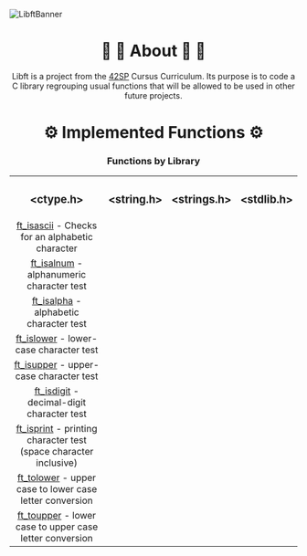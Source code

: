 ![LibftBanner](https://user-images.githubusercontent.com/35619327/134813367-ca46af20-5f3e-4a3f-b3a5-efc47b5d5df1.png)

<h1 align="center"> 🔹 🔷 About 🔷 🔹</h1>

<p align="center"> Libft is a project from the <a href="https://www.42sp.org.br">42SP</a> Cursus Curriculum. Its purpose is to code a C library regrouping usual functions that will be allowed to be used in other future projects. </p>


<h1 align="center"> ⚙️ Implemented Functions ⚙️ </h1>
<h3 align="center"> Functions by Library </h3>
<table border="0" align="center">
  <tr>
    <td><h3 align="center"> &lt;ctype.h&gt; </h3></td>
    <td><h3 align="center"> &lt;string.h&gt; </h3></td>
    <td><h3 align="center"> &lt;strings.h&gt; </h3></td>
    <td><h3 align="center"> &lt;stdlib.h&gt; </h3></td>
  </tr>
  <tr>
    <td align="center"><a href="https://github.com/Firemanarg/Libft/blob/main/ft_isascii.c">ft_isascii</a> - Checks for an alphabetic character</td>
  </tr>
  <tr>
    <td align="center"><a href="https://github.com/Firemanarg/Libft/blob/main/ft_isalnum.c">ft_isalnum</a> - alphanumeric character test</td>
  </tr>
  <tr>
    <td align="center"><a href="https://github.com/Firemanarg/Libft/blob/main/ft_isalpha.c">ft_isalpha</a> - alphabetic character test</td>
  </tr>
  <tr>
    <td align="center"><a href="https://github.com/Firemanarg/Libft/blob/main/ft_islower.c">ft_islower</a> - lower-case character test</td>
  </tr>
  <tr>
    <td align="center"><a href="https://github.com/Firemanarg/Libft/blob/main/ft_isupper.c">ft_isupper</a> - upper-case character test</td>
  </tr>
  <tr>
    <td align="center"><a href="https://github.com/Firemanarg/Libft/blob/main/ft_isdigit.c">ft_isdigit</a> - decimal-digit character test</td>
  </tr>
  <tr>
    <td align="center"><a href="https://github.com/Firemanarg/Libft/blob/main/ft_isprint.c">ft_isprint</a> - printing character test (space character inclusive)</td>
  </tr>
  <tr>
    <td align="center"><a href="https://github.com/Firemanarg/Libft/blob/main/ft_tolower.c">ft_tolower</a> - upper case to lower case letter conversion</td>
  </tr>
  <tr>
    <td align="center"><a href="https://github.com/Firemanarg/Libft/blob/main/ft_toupper.c">ft_toupper</a> - lower case to upper case letter conversion</td>
  </tr>
</table>
